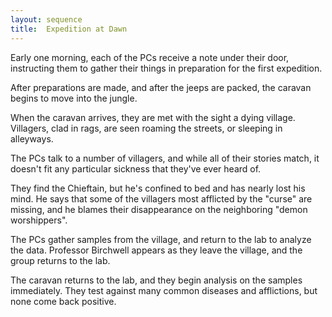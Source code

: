 ```yaml
---
layout: sequence
title:  Expedition at Dawn
---
```



Early one morning, each of the PCs receive a note under their door,
instructing them to gather their things in preparation for the first expedition.

After preparations are made, and after the jeeps are packed,
the caravan begins to move into the jungle.

When the caravan arrives, they are met with the sight a dying village.
Villagers, clad in rags, are seen roaming the streets, or sleeping in alleyways.

The PCs talk to a number of villagers, and while all of their stories match,
it doesn't fit any particular sickness that they've ever heard of.

They find the Chieftain, but he's confined to bed and has nearly lost his mind.
He says that some of the villagers most afflicted by the "curse" are missing,
and he blames their disappearance on the neighboring "demon worshippers".

The PCs gather samples from the village, and return to the lab to analyze the data.
Professor Birchwell appears as they leave the village, and the group returns to the lab.

The caravan returns to the lab, and they begin analysis on the samples immediately.
They test against many common diseases and afflictions, but none come back positive.











